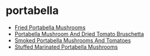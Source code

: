 # portabella

 * [Fried Portabella Mushrooms](index/f/fried-portabella-mushrooms-108657.json)
 * [Portabella Mushroom And Dried Tomato Bruschetta](index/p/portabella-mushroom-and-dried-tomato-bruschetta-101096.json)
 * [Smoked Portabella Mushrooms And Tomatoes](index/s/smoked-portabella-mushrooms-and-tomatoes-100903.json)
 * [Stuffed Marinated Portabella Mushrooms](index/s/stuffed-marinated-portabella-mushrooms-15750.json)
